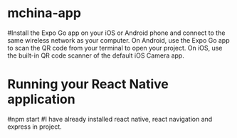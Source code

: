 # mchina-app

#Install the Expo Go app on your iOS or Android phone and connect to the same wireless network as your computer. On Android, use the Expo Go app to scan the QR code from your terminal to open your project. On iOS, use the built-in QR code scanner of the default iOS Camera app.

# Running your React Native application
  #npm start
#I have already installed react native, react navigation and express in project.  
